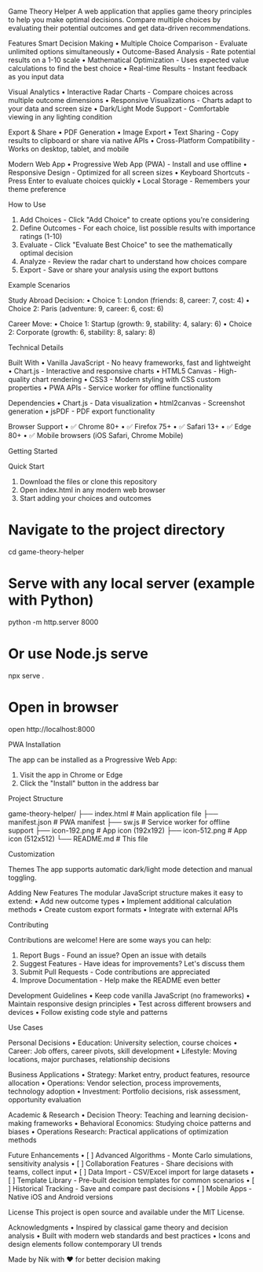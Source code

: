 Game Theory Helper
A web application that applies game theory principles to help you make optimal decisions. Compare multiple choices by evaluating their potential outcomes and get data-driven recommendations.

Features
Smart Decision Making
•	Multiple Choice Comparison - Evaluate unlimited options simultaneously
•	Outcome-Based Analysis - Rate potential results on a 1-10 scale
•	Mathematical Optimization - Uses expected value calculations to find the best choice
•	Real-time Results - Instant feedback as you input data

Visual Analytics
•	Interactive Radar Charts - Compare choices across multiple outcome dimensions
•	Responsive Visualizations - Charts adapt to your data and screen size
•	Dark/Light Mode Support - Comfortable viewing in any lighting condition

Export & Share
•	PDF Generation 
•	Image Export 
•	Text Sharing - Copy results to clipboard or share via native APIs
•	Cross-Platform Compatibility - Works on desktop, tablet, and mobile

Modern Web App
•	Progressive Web App (PWA) - Install and use offline
•	Responsive Design - Optimized for all screen sizes
•	Keyboard Shortcuts - Press Enter to evaluate choices quickly
•	Local Storage - Remembers your theme preference

How to Use
1.	Add Choices - Click "Add Choice" to create options you're considering
2.	Define Outcomes - For each choice, list possible results with importance ratings (1-10)
3.	Evaluate - Click "Evaluate Best Choice" to see the mathematically optimal decision
4.	Analyze - Review the radar chart to understand how choices compare
5.	Export - Save or share your analysis using the export buttons
   
Example Scenarios

Study Abroad Decision:
•	Choice 1: London (friends: 8, career: 7, cost: 4)
•	Choice 2: Paris (adventure: 9, career: 6, cost: 6)

Career Move:
•	Choice 1: Startup (growth: 9, stability: 4, salary: 6)
•	Choice 2: Corporate (growth: 6, stability: 8, salary: 8)

Technical Details

Built With
•	Vanilla JavaScript - No heavy frameworks, fast and lightweight
•	Chart.js - Interactive and responsive charts
•	HTML5 Canvas - High-quality chart rendering
•	CSS3 - Modern styling with CSS custom properties
•	PWA APIs - Service worker for offline functionality

Dependencies
•	Chart.js - Data visualization
•	html2canvas - Screenshot generation
•	jsPDF - PDF export functionality

Browser Support
•	✅ Chrome 80+
•	✅ Firefox 75+
•	✅ Safari 13+
•	✅ Edge 80+
•	✅ Mobile browsers (iOS Safari, Chrome Mobile)

Getting Started

Quick Start
1.	Download the files or clone this repository
2.	Open index.html in any modern web browser
3.	Start adding your choices and outcomes

# Navigate to the project directory
cd game-theory-helper

# Serve with any local server (example with Python)
python -m http.server 8000

# Or use Node.js serve
npx serve .

# Open in browser
open http://localhost:8000

PWA Installation

The app can be installed as a Progressive Web App:
1.	Visit the app in Chrome or Edge
2.	Click the "Install" button in the address bar
   
Project Structure

game-theory-helper/
├── index.html          # Main application file
├── manifest.json       # PWA manifest
├── sw.js              # Service worker for offline support
├── icon-192.png       # App icon (192x192)
├── icon-512.png       # App icon (512x512)
└── README.md          # This file

Customization

Themes
The app supports automatic dark/light mode detection and manual toggling.

Adding New Features
The modular JavaScript structure makes it easy to extend:
•	Add new outcome types
•	Implement additional calculation methods
•	Create custom export formats
•	Integrate with external APIs

Contributing

Contributions are welcome! Here are some ways you can help:
1.	Report Bugs - Found an issue? Open an issue with details
2.	Suggest Features - Have ideas for improvements? Let's discuss them
3.	Submit Pull Requests - Code contributions are appreciated
4.	Improve Documentation - Help make the README even better
   
Development Guidelines
•	Keep code vanilla JavaScript (no frameworks)
•	Maintain responsive design principles
•	Test across different browsers and devices
•	Follow existing code style and patterns

Use Cases

Personal Decisions
•	Education: University selection, course choices
•	Career: Job offers, career pivots, skill development
•	Lifestyle: Moving locations, major purchases, relationship decisions

Business Applications
•	Strategy: Market entry, product features, resource allocation
•	Operations: Vendor selection, process improvements, technology adoption
•	Investment: Portfolio decisions, risk assessment, opportunity evaluation

Academic & Research
•	Decision Theory: Teaching and learning decision-making frameworks
•	Behavioral Economics: Studying choice patterns and biases
•	Operations Research: Practical applications of optimization methods

Future Enhancements
•	[ ] Advanced Algorithms - Monte Carlo simulations, sensitivity analysis
•	[ ] Collaboration Features - Share decisions with teams, collect input
•	[ ] Data Import - CSV/Excel import for large datasets
•	[ ] Template Library - Pre-built decision templates for common scenarios
•	[ ] Historical Tracking - Save and compare past decisions
•	[ ] Mobile Apps - Native iOS and Android versions

License
This project is open source and available under the MIT License.

Acknowledgments
•	Inspired by classical game theory and decision analysis
•	Built with modern web standards and best practices
•	Icons and design elements follow contemporary UI trends
 
Made by Nik with ❤️ for better decision making

